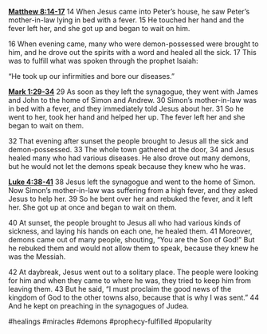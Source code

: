 **[Matthew 8:14-17](http://www.blueletterbible.org/search/preSearch.cfm?Criteria=Matthew+8.14-17&t=NIV)**
14 When Jesus came into Peter’s house, he saw Peter’s mother-in-law lying in bed with a fever. 15 He touched her hand and the fever left her, and she got up and began to wait on him.

16 When evening came, many who were demon-possessed were brought to him, and he drove out the spirits with a word and healed all the sick. 17 This was to fulfill what was spoken through the prophet Isaiah:

“He took up our infirmities
and bore our diseases.”

**[Mark 1:29-34](http://www.blueletterbible.org/search/preSearch.cfm?Criteria=Mark+1.29-34&t=NIV)**
29 As soon as they left the synagogue, they went with James and John to the home of Simon and Andrew. 30 Simon’s mother-in-law was in bed with a fever, and they immediately told Jesus about her. 31 So he went to her, took her hand and helped her up. The fever left her and she began to wait on them.

32 That evening after sunset the people brought to Jesus all the sick and demon-possessed. 33 The whole town gathered at the door, 34 and Jesus healed many who had various diseases. He also drove out many demons, but he would not let the demons speak because they knew who he was.

**[Luke 4:38-41](http://www.blueletterbible.org/search/preSearch.cfm?Criteria=Luke+4.38-41&t=NIV)**
38 Jesus left the synagogue and went to the home of Simon. Now Simon’s mother-in-law was suffering from a high fever, and they asked Jesus to help her. 39 So he bent over her and rebuked the fever, and it left her. She got up at once and began to wait on them.

40 At sunset, the people brought to Jesus all who had various kinds of sickness, and laying his hands on each one, he healed them. 41 Moreover, demons came out of many people, shouting, “You are the Son of God!” But he rebuked them and would not allow them to speak, because they knew he was the Messiah.

42 At daybreak, Jesus went out to a solitary place. The people were looking for him and when they came to where he was, they tried to keep him from leaving them. 43 But he said, “I must proclaim the good news of the kingdom of God to the other towns also, because that is why I was sent.” 44 And he kept on preaching in the synagogues of Judea.

#healings #miracles #demons #prophecy-fulfilled #popularity 